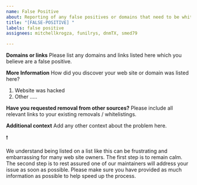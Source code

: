 ```yaml
---
name: False Positive
about: Reporting of any false positives or domains that need to be whitelisted
title: "[FALSE-POSITIVE] "
labels: false positive
assignees: mitchellkrogza, funilrys, dnmTX, smed79

---
```


**Domains or links**
Please list any domains and links listed here which you believe are a false positive.

**More Information**
How did you discover your web site or domain was listed here?
1. Website was hacked
2. Other .....

**Have you requested removal from other sources?**
Please include all relevant links to your existing removals / whitelistings.

**Additional context**
Add any other context about the problem here.

:exclamation:

We understand being listed on a list like this can be frustrating and embarrassing for many web site owners. The first step is to remain calm. The second step is to rest assured one of our maintainers will address your issue as soon as possible. Please make sure you have provided as much information as possible to help speed up the process.
